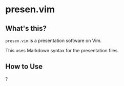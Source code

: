 # presen.vim

## What's this?

`presen.vim` is a presentation software on Vim.

This uses Markdown syntax for the presentation files.

## How to Use

?
